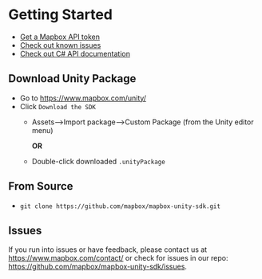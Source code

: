 # Getting Started

* [Get a Mapbox API token](01-mapbox-api-token.md)
* [Check out known issues](02-known-issues.md)
* [Check out C# API documentation](https://mapbox.github.io/mapbox-unity-sdk/api/index.html)

## Download Unity Package

* Go to https://www.mapbox.com/unity/
* Click `Download the SDK`
  * Assets—>Import package—>Custom Package (from the Unity editor menu) 

    **OR**

  * Double-click downloaded `.unityPackage`

## From Source

* `git clone https://github.com/mapbox/mapbox-unity-sdk.git`

## Issues

If you run into issues or have feedback, please contact us at https://www.mapbox.com/contact/ or check for issues in our repo: https://github.com/mapbox/mapbox-unity-sdk/issues.